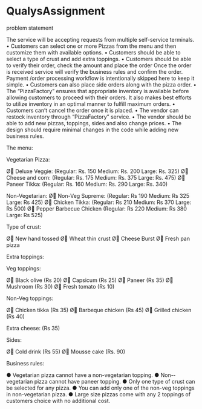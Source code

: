 # QualysAssignment
problem statement 

The service will be accepting requests from multiple self-­service terminals.
• Customers can select one or more Pizzas from the menu and then customize them with
available options.
• Customers should be able to select a type of crust and add extra toppings.
• Customers should be able to verify their order, check the amount and place the order Once
the order is received service will verify the business rules and confirm the order. Payment
/order processing workflow is intentionally skipped here to keep it simple.
• Customers can also place side orders along with the pizza order.
• The “PizzaFactory” ensures that appropriate inventory is available before allowing
customers to proceed with their orders. It also makes best efforts to utilize inventory in an
optimal manner to fulfill maximum orders.
• Customers can’t cancel the order once it is placed.
• The vendor can restock inventory through “PizzaFactory” service.
• The vendor should be able to add new pizzas, toppings, sides and also change prices.
• The design should require minimal changes in the code while adding new business rules.


The menu:

Vegetarian Pizza:

Ø Deluxe Veggie: (Regular: Rs. 150 Medium: Rs. 200 Large: Rs. 325)
Ø Cheese and corn: (Regular: Rs. 175 Medium: Rs. 375 Large: Rs. 475)
Ø Paneer Tikka: (Regular: Rs. 160 Medium: Rs. 290 Large: Rs. 340)

Non-­Vegetarian:
Ø Non-­Veg Supreme: (Regular: Rs 190 Medium: Rs 325 Large: Rs 425)
Ø Chicken Tikka: (Regular: Rs 210 Medium: Rs 370 Large: Rs 500)
Ø Pepper Barbecue Chicken (Regular: Rs 220 Medium: Rs 380 Large: Rs 525)

Type of crust:

Ø New hand tossed
Ø Wheat thin crust
Ø Cheese Burst
Ø Fresh pan pizza

Extra toppings:

Veg toppings:

Ø Black olive (Rs 20)
Ø Capsicum (Rs 25)
Ø Paneer (Rs 35)
Ø Mushroom (Rs 30)
Ø Fresh tomato (Rs 10)

Non-­Veg toppings:

Ø Chicken tikka (Rs 35)
Ø Barbeque chicken (Rs 45)
Ø Grilled chicken (Rs 40)

Extra cheese: (Rs 35)

Sides:

Ø Cold drink (Rs 55)
Ø Mousse cake (Rs. 90)

Business rules:

● Vegetarian pizza cannot have a non-­vegetarian topping.
● Non-­vegetarian pizza cannot have paneer topping.
● Only one type of crust can be selected for any pizza.
● You can add only one of the non-­veg toppings in non-­vegetarian pizza.
● Large size pizzas come with any 2 toppings of customers choice with no additional cost.

